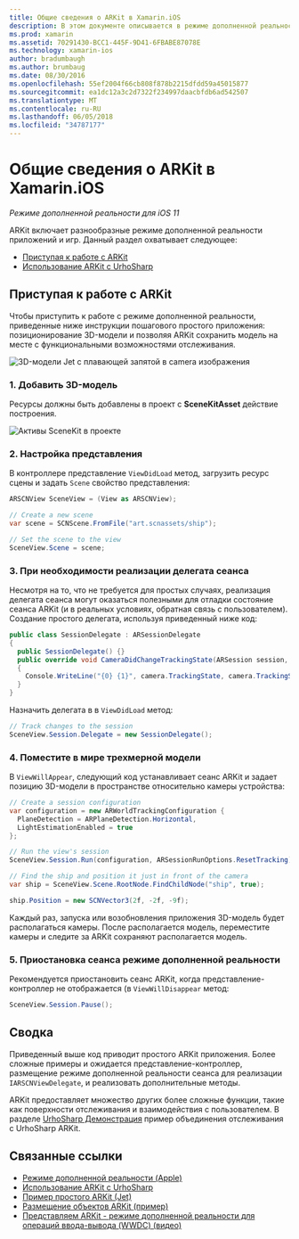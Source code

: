 ```yaml
---
title: Общие сведения о ARKit в Xamarin.iOS
description: В этом документе описывается в режиме дополненной реальности в iOS 11 с ARKit. Он описывает способ добавления 3D-модели в приложение, настроить представление таким образом, реализации делегата сеанса, поместите 3D-модели в мире и приостановить сеанс режиме дополненной реальности.
ms.prod: xamarin
ms.assetid: 70291430-BCC1-445F-9D41-6FBABE87078E
ms.technology: xamarin-ios
author: bradumbaugh
ms.author: brumbaug
ms.date: 08/30/2016
ms.openlocfilehash: 55ef2004f66cb808f878b2215dfdd59a45015877
ms.sourcegitcommit: ea1dc12a3c2d7322f234997daacbfdb6ad542507
ms.translationtype: MT
ms.contentlocale: ru-RU
ms.lasthandoff: 06/05/2018
ms.locfileid: "34787177"
---
```

# <a name="introduction-to-arkit-in-xamarinios"></a>Общие сведения о ARKit в Xamarin.iOS

_Режиме дополненной реальности для iOS 11_

ARKit включает разнообразные режиме дополненной реальности приложений и игр. Данный раздел охватывает следующее:

- [Приступая к работе с ARKit](#gettingstarted)
- [Использование ARKit с UrhoSharp](urhosharp.md)

<a name="gettingstarted" />

## <a name="getting-started-with-arkit"></a>Приступая к работе с ARKit

Чтобы приступить к работе с режиме дополненной реальности, приведенные ниже инструкции пошагового простого приложения: позиционирование 3D-модели и позволяя ARKit сохранить модель на месте с функциональными возможностями отслеживания.

![3D-модели Jet с плавающей запятой в camera изображения](images/jet-sml.png)

### <a name="1-add-a-3d-model"></a>1. Добавить 3D-модель

Ресурсы должны быть добавлены в проект с **SceneKitAsset** действие построения.

![Активы SceneKit в проекте](images/scene-assets.png)


### <a name="2-configure-the-view"></a>2. Настройка представления

В контроллере представление `ViewDidLoad` метод, загрузить ресурс сцены и задать `Scene` свойство представления:

```csharp
ARSCNView SceneView = (View as ARSCNView);

// Create a new scene
var scene = SCNScene.FromFile("art.scnassets/ship");

// Set the scene to the view
SceneView.Scene = scene;
```

### <a name="3-optionally-implement-a-session-delegate"></a>3. При необходимости реализации делегата сеанса

Несмотря на то, что не требуется для простых случаях, реализация делегата сеанса могут оказаться полезными для отладки состояние сеанса ARKit (и в реальных условиях, обратная связь с пользователем). Создание простого делегата, используя приведенный ниже код:

```csharp
public class SessionDelegate : ARSessionDelegate
{
  public SessionDelegate() {}
  public override void CameraDidChangeTrackingState(ARSession session, ARCamera camera)
  {
    Console.WriteLine("{0} {1}", camera.TrackingState, camera.TrackingStateReason);
  }
}
```

Назначить делегата в в `ViewDidLoad` метод:

```csharp
// Track changes to the session
SceneView.Session.Delegate = new SessionDelegate();
```

### <a name="4-position-the-3d-model-in-the-world"></a>4. Поместите в мире трехмерной модели

В `ViewWillAppear`, следующий код устанавливает сеанс ARKit и задает позицию 3D-модели в пространстве относительно камеры устройства:

```csharp
// Create a session configuration
var configuration = new ARWorldTrackingConfiguration {
  PlaneDetection = ARPlaneDetection.Horizontal,
  LightEstimationEnabled = true
};

// Run the view's session
SceneView.Session.Run(configuration, ARSessionRunOptions.ResetTracking);

// Find the ship and position it just in front of the camera
var ship = SceneView.Scene.RootNode.FindChildNode("ship", true);

ship.Position = new SCNVector3(2f, -2f, -9f);
```

Каждый раз, запуска или возобновления приложения 3D-модель будет располагаться камеры. После располагается модель, переместите камеры и следите за ARKit сохраняют располагается модель.

### <a name="5-pause-the-augmented-reality-session"></a>5. Приостановка сеанса режиме дополненной реальности

Рекомендуется приостановить сеанс ARKit, когда представление-контроллер не отображается (в `ViewWillDisappear` метод:

```csharp
SceneView.Session.Pause();
```

## <a name="summary"></a>Сводка

Приведенный выше код приводит простого ARKit приложения. Более сложные примеры и ожидается представление-контроллер, размещение режиме дополненной реальности сеанса для реализации `IARSCNViewDelegate`, и реализовать дополнительные методы.

ARKit предоставляет множество других более сложные функции, такие как поверхности отслеживания и взаимодействия с пользователем. В разделе [UrhoSharp Демонстрация](urhosharp.md) пример объединения отслеживания с UrhoSharp ARKit.


## <a name="related-links"></a>Связанные ссылки

- [Режиме дополненной реальности (Apple)](https://developer.apple.com/arkit/)
- [Использование ARKit с UrhoSharp](urhosharp.md)
- [Пример простого ARKit (Jet)](https://developer.xamarin.com/samples/monotouch/ios11/ARKitSample/)
- [Размещение объектов ARKit (пример)](https://developer.xamarin.com/samples/monotouch/ios11/ARKitPlacingObjects/)
- [Представляем ARKit - режиме дополненной реальности для операций ввода-вывода (WWDC) (видео)](https://developer.apple.com/videos/play/wwdc2017/602/)
